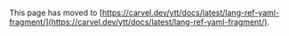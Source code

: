 This page has moved to [https://carvel.dev/ytt/docs/latest/lang-ref-yaml-fragment/](https://carvel.dev/ytt/docs/latest/lang-ref-yaml-fragment/).
